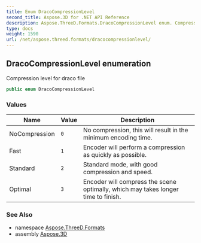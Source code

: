 ```yaml
---
title: Enum DracoCompressionLevel
second_title: Aspose.3D for .NET API Reference
description: Aspose.ThreeD.Formats.DracoCompressionLevel enum. Compression level for draco file
type: docs
weight: 1590
url: /net/aspose.threed.formats/dracocompressionlevel/
---
```

## DracoCompressionLevel enumeration

Compression level for draco file

```csharp
public enum DracoCompressionLevel
```

### Values

| Name | Value | Description |
| --- | --- | --- |
| NoCompression | `0` | No compression, this will result in the minimum encoding time. |
| Fast | `1` | Encoder will perform a compression as quickly as possible. |
| Standard | `2` | Standard mode, with good compression and speed. |
| Optimal | `3` | Encoder will compress the scene optimally, which may takes longer time to finish. |

### See Also

* namespace [Aspose.ThreeD.Formats](../../aspose.threed.formats/)
* assembly [Aspose.3D](../../)


